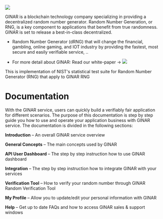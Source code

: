 [![](https://www.ginar.io/wp-content/themes/ginar/assets/img/logo1.svg)](https://ginar.io)


GINAR is a blockchain technology company specializing in providing a decentralized random number generator. Random Number Generation, or RNG, is a key component to applications that benefit from true randomness. GINAR is set to release a best-in-class decentralized.
- Random Number Generator (dRNG) that will change the financial, gambling, online gaming, and IOT industry by providing the fastest, most secure and easily verifiable service, ..

- For more detail about GINAR: Read our white-paper -> [![](https://img.shields.io/badge/docs-latest-af1a97.svg)](https://www.ginar.io/whitepaper-v2.0.pdf)

This is implementation of NIST's statistical test suite for Random Number Generator (RNG) that apply to GINAR RNG    


# Documentation

With the GINAR service, users can quickly build a verifiably fair application for different scenarios. The purpose of this documentation is step by step guide you how to use and operate your application business with GINAR service. The documentation is divided in the following sections:

**Introduction** – An overall GINAR service overview

**General Concepts** – The main concepts used by GINAR

**API User Dashboard** – The step by step instruction how to use GINAR dashboard

**Integration** – The step by step instruction how to integrate GINAR with your services

**Verification Tool** – How to verify your random number through GINAR Random Verification Tool

**My Profile** – Allow you to update/edit your personal information with GINAR

**Help** – Get up to date FAQs and how to access GINAR sales & support windows
